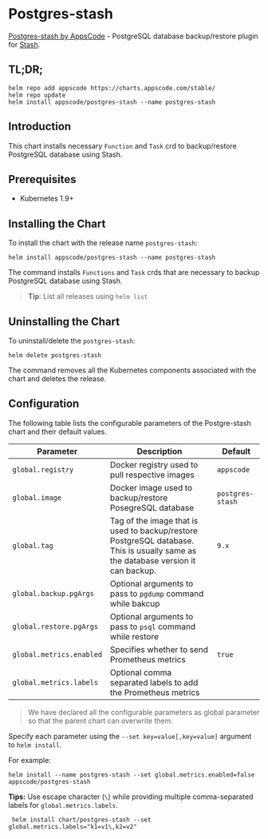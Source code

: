 # Postgres-stash

[Postgres-stash by AppsCode](https://github.com/stashed/postgres-stash) - PostgreSQL database backup/restore plugin for [Stash](https://github.com/stashed/).

## TL;DR;

```console
helm repo add appscode https://charts.appscode.com/stable/
helm repo update
helm install appscode/postgres-stash --name postgres-stash
```

## Introduction

This chart installs necessary `Function` and `Task` crd to backup/restore PostgreSQL database using Stash.

## Prerequisites

- Kubernetes 1.9+

## Installing the Chart

To install the chart with the release name `postgres-stash`:

```console
helm install appscode/postgres-stash --name postgres-stash
```

The command installs `Functions` and `Task` crds that are necessary to backup PostgreSQL database using Stash.

> **Tip**: List all releases using `helm list`

## Uninstalling the Chart

To uninstall/delete the `postgres-stash`:

```console
helm delete postgres-stash
```

The command removes all the Kubernetes components associated with the chart and deletes the release.

## Configuration

The following table lists the configurable parameters of the Postgre-stash chart and their default values.

|        Parameter         |                                                           Description                                                            |     Default      |
| ------------------------ | -------------------------------------------------------------------------------------------------------------------------------- | ---------------- |
| `global.registry`        | Docker registry used to pull respective images                                                                                   | `appscode`       |
| `global.image`           | Docker image used to backup/restore PosegreSQL database                                                                          | `postgres-stash` |
| `global.tag`             | Tag of the image that is used to backup/restore PostgreSQL database. This is usually same as the database version it can backup. | `9.x`            |
| `global.backup.pgArgs`   | Optional arguments to pass to `pgdump` command  while bakcup                                                                     |                  |
| `global.restore.pgArgs`  | Optional arguments to pass to `psql` command while restore                                                                       |                  |
| `global.metrics.enabled` | Specifies whether to send Prometheus metrics                                                                                     | `true`           |
| `global.metrics.labels`  | Optional comma separated labels to add the Prometheus metrics                                                                    |                  |

> We have declared all the configurable parameters as global parameter so that the parent chart can overwrite them.

Specify each parameter using the `--set key=value[,key=value]` argument to `helm install`.

For example:

```console
helm install --name postgres-stash --set global.metrics.enabled=false appscode/postgres-stash
```

**Tips:** Use escape character (`\`) while providing multiple comma-separated labels for `global.metrics.labels`.

```console
 helm install chart/postgres-stash --set global.metrics.labels="k1=v1\,k2=v2"
```
